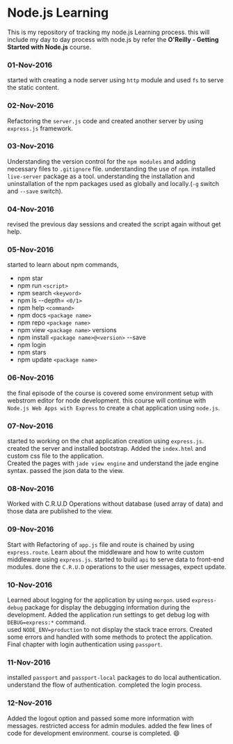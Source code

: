 Node.js Learning
==================

  This is my repository of tracking my node.js Learning process. this will include my day to day process with node.js by refer the <b>O'Reilly - Getting Started with Node.js</b> course.

### 01-Nov-2016  
  started with creating a node server using `http` module and used `fs` to serve the static content.
### 02-Nov-2016  
  Refactoring the `server.js` code and created another server by using `express.js` framework.
### 03-Nov-2016
  Understanding the version control for the `npm modules` and adding necessary files to `.gitignore` file. understanding the use of `npm`. installed `live-server` package as a tool. understanding the installation and uninstallation of the npm packages used as globally and locally.(`-g` switch and `--save` switch).
### 04-Nov-2016
  revised the previous day sessions and created the script again without get help.
### 05-Nov-2016
  started to learn about npm commands,
* npm star
* npm run `<script>`
* npm search `<keyword>`
* npm ls --depth= `<0/1>`
* npm help `<command>`
* npm docs `<package name>`
* npm repo `<package name>`
* npm view `<package name>` versions
* npm install `<package name>@<version>` --save
* npm login
* npm stars
* npm update `<package name>`

### 06-Nov-2016
  the final episode of the course is covered some environment setup with webstrom editor for node development.
  this course will continue with `Node.js Web Apps with Express` to create a chat application using `node.js`.

### 07-Nov-2016
  started to working on the chat application creation using `express.js`. created the server and installed bootstrap. Added the `index.html` and custom css file to the application.</br>
  Created the pages with `jade view engine` and understand the jade engine syntax. passed the json data to the view.

### 08-Nov-2016
  Worked with C.R.U.D Operations without database (used array of data) and those data are published to the view.

### 09-Nov-2016
  Start with Refactoring of `app.js` file and route is chained by using `express.route`. Learn about the middleware and how to write custom middleware using `express.js`.
  started to build `api` to serve data to front-end modules. done the `C.R.U.D` operations to the user messages, expect update.

### 10-Nov-2016
  Learned about logging for the application by using `morgon`. used `express-debug` package for display the debugging information during the development. Added the application run settings to get debug log with `DEBUG=express:*` command. </br>
  used `NODE_ENV=production` to not display the stack trace errors. Created some errors and handled with some methods to protect the application. Final chapter with login authentication using `passport`.

### 11-Nov-2016
  installed `passport` and `passport-local` packages to do local authentication. understand the flow of authentication. completed the login process.

### 12-Nov-2016
  Added the logout option and passed some more information with messages. restricted access for admin modules. added the few lines of code for development environment. course is completed. :smile:
